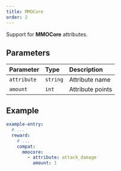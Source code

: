 ```yaml
---
title: MMOCore
order: 2
---
```


Support for **MMOCore** attributes.

## Parameters

| Parameter | Type | Description |
| :-- | :-- | :-- |
| `attribute` | `string` | Attribute name |
| `amount` | `int` | Attribute points |

## Example
```yaml {6-8}
example-entry:
  # ...
  reward:
    # ...
    compat:
      mmocore:
        - attribute: attack_damage
          amount: 1
